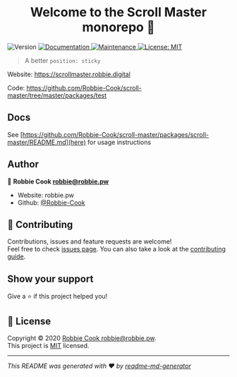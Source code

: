<h1 align="center">Welcome to the Scroll Master monorepo 👋</h1>
<p>
  <img alt="Version" src="https://img.shields.io/badge/version-0.0.0-blue.svg?cacheSeconds=2592000" />
  <a href="https://github.com/Robbie-Cook/scroll-master#readme" target="_blank">
    <img alt="Documentation" src="https://img.shields.io/badge/documentation-yes-brightgreen.svg" />
  </a>
  <a href="https://github.com/Robbie-Cook/scroll-master/graphs/commit-activity" target="_blank">
    <img alt="Maintenance" src="https://img.shields.io/badge/Maintained%3F-yes-green.svg" />
  </a>
  <a href="https://github.com/Robbie-Cook/scroll-master/blob/master/LICENSE" target="_blank">
    <img alt="License: MIT" src="https://img.shields.io/github/license/Robbie-Cook/Scroll Master Monorepo" />
  </a>
</p>

> A better `position: sticky`

Website: https://scrollmaster.robbie.digital

Code: https://github.com/Robbie-Cook/scroll-master/tree/master/packages/test

## Docs

See [https://github.com/Robbie-Cook/scroll-master/packages/scroll-master/README.md](here) for usage instructions

## Author

👤 **Robbie Cook <robbie@robbie.pw>**

* Website: robbie.pw
* Github: [@Robbie-Cook](https://github.com/Robbie-Cook)

## 🤝 Contributing

Contributions, issues and feature requests are welcome!<br />Feel free to check [issues page](https://github.com/Robbie-Cook/scroll-master/issues). You can also take a look at the [contributing guide](https://github.com/Robbie-Cook/scroll-master/blob/master/CONTRIBUTING.md).

## Show your support

Give a ⭐️ if this project helped you!

## 📝 License

Copyright © 2020 [Robbie Cook <robbie@robbie.pw>](https://github.com/Robbie-Cook).<br />
This project is [MIT](https://github.com/Robbie-Cook/scroll-master/blob/master/LICENSE) licensed.

***
_This README was generated with ❤️ by [readme-md-generator](https://github.com/kefranabg/readme-md-generator)_